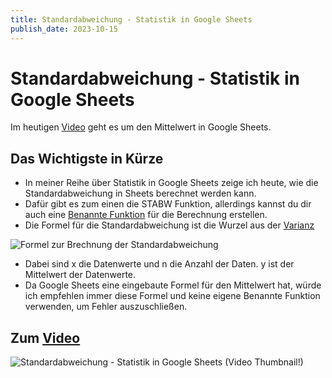 ```yaml
---
title: Standardabweichung - Statistik in Google Sheets
publish_date: 2023-10-15
---
```


# Standardabweichung - Statistik in Google Sheets

Im heutigen [Video](https://youtu.be/SX7qqCNMHzw) geht es um den Mittelwert in Google Sheets. 

## Das Wichtigste in Kürze

- In meiner Reihe über Statistik in Google Sheets zeige ich heute, wie die Standardabweichung in Sheets berechnet werden kann.
- Dafür gibt es zum einen die STABW Funktion, allerdings kannst du dir auch eine [Benannte Funktion](https://youtu.be/L2LVHTGzizU) für die Berechnung erstellen.
- Die Formel für die Standardabweichung ist die Wurzel aus der [Varianz](https://youtu.be/YHTPcWitiSI)

![Formel zur Brechnung der Standardabweichung](../../images/formeln/496_formel.jpg "Formel zur Brechnung der Standardabweichung")

- Dabei sind x die Datenwerte und n die Anzahl der Daten. y ist der Mittelwert der Datenwerte.
- Da Google Sheets eine eingebaute Formel für den Mittelwert hat, würde ich empfehlen immer diese Formel und keine eigene Benannte Funktion verwenden, um Fehler auszuschließen.

## Zum [Video](https://youtu.be/SX7qqCNMHzw)

![Standardabweichung - Statistik in Google Sheets (Video Thumbnail!)](../../thumbnails/Fertig496.jpg "Standardabweichung - Statistik in Google Sheets (Video Thumbnail!)")